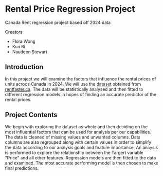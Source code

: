# Rental Price Regression Project
Canada Rent regression project based off 2024 data

Creators:
- Flora Wong
- Kun Bi
- Naudeen Stewart

## Introduction
  In this project we will examine the factors that influence the rental prices of units acroos Canada in 2024.
We will use the [dataset](canada_rent.csv) obtained from [rentfaster.ca](https://www.rentfaster.ca/?utm_source=OOH&utm_medium=sign&utm_campaign=ca).
The data will be statistically analysed and then fitted to different regression models in hopes of finding an accurate predictor of the rental prices.

## Project Contents
  We begin with exploring the dataset as whole and then deciding on the most influential factors that can be used for analysis per our capabilities.
The data is cleaned of missing values and unwanted columns. Data columns are also regrouped along with certain values in order to simplify the data according 
to our analysis goals and feature importance. An anaysis is performed to explore the relationship between the Targert variable "Price" and all other features.
Regression models are then fitted to the data and examined. The most accurate performing model is then chosen to make final predictions.

